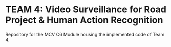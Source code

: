 # TEAM 4: Video Surveillance for Road Project & Human Action Recognition

Repository for the MCV C6 Module housing the implemented code of Team 4. 
